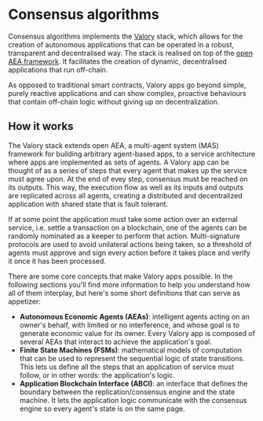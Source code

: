 # Consensus algorithms

Consensus algorithms implements the [Valory](https://www.valory.xyz/) stack, which allows for the creation of autonomous applications that can be operated in a robust, transparent and decentralised way. The stack is realised on top of the
[open AEA framework](https://github.com/valory-xyz/open-aea). It facilitates the creation of dynamic, decentralised applications that run off-chain.

As opposed to traditional smart contracts, Valory apps go beyond simple, purely
reactive applications and can show complex, proactive behaviours that contain
off-chain logic without giving up on decentralization.

## How it works

The Valory stack extends open AEA, a multi-agent system (MAS) framework for building
arbitrary agent-based apps, to a service architecture where apps are implemented
as sets of agents. A Valory app can be thought of as a series of steps that every agent
that makes up the service must agree upon. At the end of evey step, consensus must
be reached on its outputs. This way, the execution flow as well as its
inputs and outputs are replicated across all agents, creating a distributed and
decentralized application with shared state that is fault tolerant.

If at some point the application must take some action over an external service, i.e.
settle a transaction on a blockchain, one of the agents can be randomly nominated as a keeper
to perform that action. Multi-signature protocols are used to avoid unilateral actions
being taken, so a threshold of agents must approve and sign every action before it takes place and
verify it once it has been processed.

There are some core concepts that make Valory apps possible. In the following sections
you'll find more information to help you understand how all of them interplay, but here's some
short definitions that can serve as appetizer:

- **Autonomous Economic Agents (AEAs)**: intelligent agents acting on an owner's behalf, with limited or no interference, and whose goal is to generate economic value for its owner. Every Valory app is composed of several AEAs that interact to achieve the application's goal.
- **Finite State Machines (FSMs)**: mathematical models of computation that can be used to represent the sequential logic of state transitions. This lets us define all the steps that an application of service must follow, or in other words: the application's logic.
- **Application Blockchain Interface (ABCI)**: an interface that defines the boundary between the replication/consensus engine and the state machine. It lets the application logic communicate with the consensus engine so every agent's state is on the same page.
